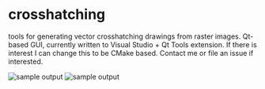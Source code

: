 # crosshatching
tools for generating vector crosshatching drawings from raster images. Qt-based GUI, currently written to Visual Studio + Qt Tools extension. If there is interest I can change this to be CMake based. Contact me or file an issue if interested.

![sample output](http://jwezorek.com/wp-content/uploads/2022/08/grace-drawing.png)
![sample output](http://jwezorek.com/wp-content/uploads/2022/08/castle-drawing.png)
